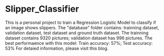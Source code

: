 # Slipper_Classifier
This is a personal project to train a Regression Logistic Model to classify if an image shows slippers. 
The "database" folder contains: trainning dataset, validation dataset, test dataset and ground truth dataset. 
The trainning dataset contains 9320 pictures; validation dataset has 996 pictures. 
The best performaence with this model: Train accuracy: 57%; Test accuracy: 53%
For detaied information, please visit this blog. 
